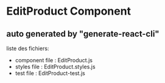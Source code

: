# EditProduct Component

## auto generated by "generate-react-cli"

liste des fichiers:

- component file : EditProduct.js
- styles file : EditProduct.styles.js
- test file : EditProduct-test.js
